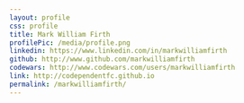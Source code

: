 ```yaml
---
layout: profile
css: profile
title: Mark William Firth
profilePic: /media/profile.png
linkedin: https://www.linkedin.com/in/markwilliamfirth
github: http://www.github.com/markwilliamfirth
codewars: http://www.codewars.com/users/markwilliamfirth
link: http://codependentfc.github.io
permalink: /markwilliamfirth/
---
```

